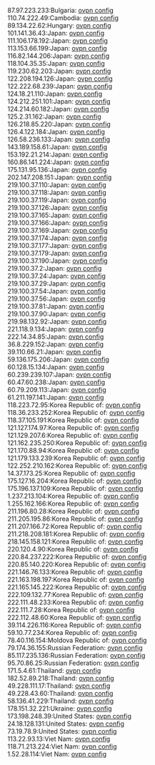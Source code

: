 87.97.223.233:Bulgaria: [ovpn config](vpn/87_97_223_233.ovpn)  
110.74.222.49:Cambodia: [ovpn config](vpn/110_74_222_49.ovpn)  
89.134.22.62:Hungary: [ovpn config](vpn/89_134_22_62.ovpn)  
101.141.36.43:Japan: [ovpn config](vpn/101_141_36_43.ovpn)  
111.106.178.192:Japan: [ovpn config](vpn/111_106_178_192.ovpn)  
113.153.66.199:Japan: [ovpn config](vpn/113_153_66_199.ovpn)  
116.82.144.206:Japan: [ovpn config](vpn/116_82_144_206.ovpn)  
118.104.35.35:Japan: [ovpn config](vpn/118_104_35_35.ovpn)  
119.230.62.203:Japan: [ovpn config](vpn/119_230_62_203.ovpn)  
122.208.194.126:Japan: [ovpn config](vpn/122_208_194_126.ovpn)  
122.222.68.239:Japan: [ovpn config](vpn/122_222_68_239.ovpn)  
124.18.21.110:Japan: [ovpn config](vpn/124_18_21_110.ovpn)  
124.212.251.101:Japan: [ovpn config](vpn/124_212_251_101.ovpn)  
124.214.60.182:Japan: [ovpn config](vpn/124_214_60_182.ovpn)  
125.2.31.162:Japan: [ovpn config](vpn/125_2_31_162.ovpn)  
126.218.85.220:Japan: [ovpn config](vpn/126_218_85_220.ovpn)  
126.4.122.184:Japan: [ovpn config](vpn/126_4_122_184.ovpn)  
126.58.236.133:Japan: [ovpn config](vpn/126_58_236_133.ovpn)  
143.189.158.61:Japan: [ovpn config](vpn/143_189_158_61.ovpn)  
153.192.21.214:Japan: [ovpn config](vpn/153_192_21_214.ovpn)  
160.86.141.224:Japan: [ovpn config](vpn/160_86_141_224.ovpn)  
175.131.95.136:Japan: [ovpn config](vpn/175_131_95_136.ovpn)  
202.147.208.151:Japan: [ovpn config](vpn/202_147_208_151.ovpn)  
219.100.37.110:Japan: [ovpn config](vpn/219_100_37_110.ovpn)  
219.100.37.118:Japan: [ovpn config](vpn/219_100_37_118.ovpn)  
219.100.37.119:Japan: [ovpn config](vpn/219_100_37_119.ovpn)  
219.100.37.126:Japan: [ovpn config](vpn/219_100_37_126.ovpn)  
219.100.37.165:Japan: [ovpn config](vpn/219_100_37_165.ovpn)  
219.100.37.166:Japan: [ovpn config](vpn/219_100_37_166.ovpn)  
219.100.37.169:Japan: [ovpn config](vpn/219_100_37_169.ovpn)  
219.100.37.174:Japan: [ovpn config](vpn/219_100_37_174.ovpn)  
219.100.37.177:Japan: [ovpn config](vpn/219_100_37_177.ovpn)  
219.100.37.179:Japan: [ovpn config](vpn/219_100_37_179.ovpn)  
219.100.37.190:Japan: [ovpn config](vpn/219_100_37_190.ovpn)  
219.100.37.2:Japan: [ovpn config](vpn/219_100_37_2.ovpn)  
219.100.37.24:Japan: [ovpn config](vpn/219_100_37_24.ovpn)  
219.100.37.29:Japan: [ovpn config](vpn/219_100_37_29.ovpn)  
219.100.37.54:Japan: [ovpn config](vpn/219_100_37_54.ovpn)  
219.100.37.56:Japan: [ovpn config](vpn/219_100_37_56.ovpn)  
219.100.37.81:Japan: [ovpn config](vpn/219_100_37_81.ovpn)  
219.100.37.90:Japan: [ovpn config](vpn/219_100_37_90.ovpn)  
219.98.132.92:Japan: [ovpn config](vpn/219_98_132_92.ovpn)  
221.118.9.134:Japan: [ovpn config](vpn/221_118_9_134.ovpn)  
222.14.34.85:Japan: [ovpn config](vpn/222_14_34_85.ovpn)  
36.8.229.152:Japan: [ovpn config](vpn/36_8_229_152.ovpn)  
39.110.66.21:Japan: [ovpn config](vpn/39_110_66_21.ovpn)  
59.136.175.206:Japan: [ovpn config](vpn/59_136_175_206.ovpn)  
60.128.15.134:Japan: [ovpn config](vpn/60_128_15_134.ovpn)  
60.239.239.107:Japan: [ovpn config](vpn/60_239_239_107.ovpn)  
60.47.60.238:Japan: [ovpn config](vpn/60_47_60_238.ovpn)  
60.79.209.113:Japan: [ovpn config](vpn/60_79_209_113.ovpn)  
61.211.197.141:Japan: [ovpn config](vpn/61_211_197_141.ovpn)  
118.223.72.95:Korea Republic of: [ovpn config](vpn/118_223_72_95.ovpn)  
118.36.233.252:Korea Republic of: [ovpn config](vpn/118_36_233_252.ovpn)  
118.37.105.191:Korea Republic of: [ovpn config](vpn/118_37_105_191.ovpn)  
121.127.174.97:Korea Republic of: [ovpn config](vpn/121_127_174_97.ovpn)  
121.129.207.6:Korea Republic of: [ovpn config](vpn/121_129_207_6.ovpn)  
121.162.235.250:Korea Republic of: [ovpn config](vpn/121_162_235_250.ovpn)  
121.170.88.94:Korea Republic of: [ovpn config](vpn/121_170_88_94.ovpn)  
121.179.133.239:Korea Republic of: [ovpn config](vpn/121_179_133_239.ovpn)  
122.252.210.162:Korea Republic of: [ovpn config](vpn/122_252_210_162.ovpn)  
14.37.173.25:Korea Republic of: [ovpn config](vpn/14_37_173_25.ovpn)  
175.127.16.204:Korea Republic of: [ovpn config](vpn/175_127_16_204.ovpn)  
175.196.137.109:Korea Republic of: [ovpn config](vpn/175_196_137_109.ovpn)  
1.237.213.104:Korea Republic of: [ovpn config](vpn/1_237_213_104.ovpn)  
1.255.162.166:Korea Republic of: [ovpn config](vpn/1_255_162_166.ovpn)  
211.196.80.28:Korea Republic of: [ovpn config](vpn/211_196_80_28.ovpn)  
211.205.195.86:Korea Republic of: [ovpn config](vpn/211_205_195_86.ovpn)  
211.207.166.72:Korea Republic of: [ovpn config](vpn/211_207_166_72.ovpn)  
211.218.208.181:Korea Republic of: [ovpn config](vpn/211_218_208_181.ovpn)  
218.145.158.121:Korea Republic of: [ovpn config](vpn/218_145_158_121.ovpn)  
220.120.4.90:Korea Republic of: [ovpn config](vpn/220_120_4_90.ovpn)  
220.84.237.222:Korea Republic of: [ovpn config](vpn/220_84_237_222.ovpn)  
220.85.140.220:Korea Republic of: [ovpn config](vpn/220_85_140_220.ovpn)  
221.146.76.133:Korea Republic of: [ovpn config](vpn/221_146_76_133.ovpn)  
221.163.198.197:Korea Republic of: [ovpn config](vpn/221_163_198_197.ovpn)  
221.165.145.222:Korea Republic of: [ovpn config](vpn/221_165_145_222.ovpn)  
222.109.132.77:Korea Republic of: [ovpn config](vpn/222_109_132_77.ovpn)  
222.111.48.233:Korea Republic of: [ovpn config](vpn/222_111_48_233.ovpn)  
222.111.7.28:Korea Republic of: [ovpn config](vpn/222_111_7_28.ovpn)  
222.112.48.60:Korea Republic of: [ovpn config](vpn/222_112_48_60.ovpn)  
39.114.226.116:Korea Republic of: [ovpn config](vpn/39_114_226_116.ovpn)  
59.10.77.234:Korea Republic of: [ovpn config](vpn/59_10_77_234.ovpn)  
78.40.116.154:Moldova Republic of: [ovpn config](vpn/78_40_116_154.ovpn)  
79.174.36.155:Russian Federation: [ovpn config](vpn/79_174_36_155.ovpn)  
85.117.235.136:Russian Federation: [ovpn config](vpn/85_117_235_136.ovpn)  
95.70.86.25:Russian Federation: [ovpn config](vpn/95_70_86_25.ovpn)  
171.5.4.61:Thailand: [ovpn config](vpn/171_5_4_61.ovpn)  
182.52.89.218:Thailand: [ovpn config](vpn/182_52_89_218.ovpn)  
49.228.111.17:Thailand: [ovpn config](vpn/49_228_111_17.ovpn)  
49.228.43.60:Thailand: [ovpn config](vpn/49_228_43_60.ovpn)  
58.136.41.229:Thailand: [ovpn config](vpn/58_136_41_229.ovpn)  
178.151.32.221:Ukraine: [ovpn config](vpn/178_151_32_221.ovpn)  
173.198.248.39:United States: [ovpn config](vpn/173_198_248_39.ovpn)  
24.18.128.131:United States: [ovpn config](vpn/24_18_128_131.ovpn)  
73.19.78.9:United States: [ovpn config](vpn/73_19_78_9.ovpn)  
113.22.93.13:Viet Nam: [ovpn config](vpn/113_22_93_13.ovpn)  
118.71.213.224:Viet Nam: [ovpn config](vpn/118_71_213_224.ovpn)  
1.52.28.114:Viet Nam: [ovpn config](vpn/1_52_28_114.ovpn)  
